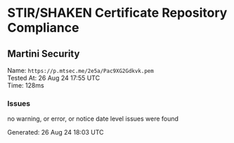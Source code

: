 # STIR/SHAKEN Certificate Repository Compliance

## Martini Security

Name: `https://p.mtsec.me/2e5a/Pac9XG2Gdkvk.pem`\
Tested At: 26 Aug 24 17:55 UTC\
Time: 128ms

### Issues

no warning, or error, or notice date level issues were found

Generated: 26 Aug 24 18:03 UTC